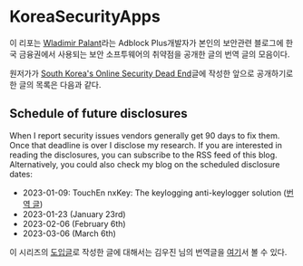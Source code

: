 # KoreaSecurityApps

이 리포는 [Wladimir Palant](https://palant.info/about/)라는 Adblock Plus개발자가 본인의 보안관련 블로그에 한국 금융권에서 사용되는 보안 소프투웨어의 취약점을 공개한 글의 번역 글의 모음이다. 

원저가가 [South Korea's Online Security Dead End](https://palant.info/2023/01/02/south-koreas-online-security-dead-end/)글에 작성한 앞으로 공개하기로 한 글의 목록은 다음과 같다.

## Schedule of future disclosures
When I report security issues vendors generally get 90 days to fix them. Once that deadline is over I disclose my research. If you are interested in reading the disclosures, you can subscribe to the RSS feed of this blog. Alternatively, you could also check my blog on the scheduled disclosure dates:

- 2023-01-09: TouchEn nxKey: The keylogging anti-keylogger solution ([번역 글]())
- 2023-01-23 (January 23rd)
- 2023-02-06 (February 6th)
- 2023-03-06 (March 6th)

이 시리즈의 [도입글](https://palant.info/2023/01/02/south-koreas-online-security-dead-end/)로 작성한 글에 대해서는 김우진 님의 번역글을 [여기](https://www.woojinkim.org/wiki/spaces/me/pages/733085820/South+Korea+s+online+security+dead+end)서 볼 수 있다.
